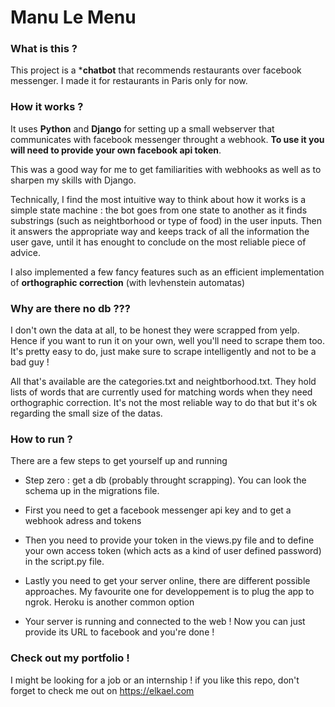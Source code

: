 # Manu Le Menu

### What is this ?

This project is a ***chatbot** that recommends restaurants over facebook messenger. I made it for restaurants in Paris only for now.

### How it works ?

It uses **Python** and **Django** for setting up a small webserver that communicates with facebook messenger throught a webhook. **To use it you will need to provide your own facebook api token**.

This was a good way for me to get familiarities with webhooks as well as to sharpen my skills with Django. 

Technically, I find the most intuitive way to think about how it works is a simple state machine : the bot goes from one state to another as it finds substrings (such as neightborhood or type of food) in the user inputs. Then it answers the appropriate way and keeps track of all the information the user gave, until it has enought to conclude on the most reliable piece of advice.

I also implemented a few fancy features such as an efficient implementation of **orthographic correction** (with levhenstein automatas)

### Why are there no db ???

I don't own the data at all, to be honest they were scrapped from yelp. Hence if you want to run it on your own, well you'll need to scrape them too. It's pretty easy to do, just make sure to scrape intelligently and not to be a bad guy !

All that's available are the categories.txt and neightborhood.txt. They hold lists of words that are currently used for matching words when they need orthographic correction. It's not the most reliable way to do that but it's ok regarding the small size of the datas.

### How to run ?

There are a few steps to get yourself up and running

* Step zero : get a db (probably throught scrapping). You can look the schema up in the migrations file.

* First you need to get a facebook messenger api key and to get a webhook adress and tokens
* Then you need to provide your token in the views.py file and to define your own access token (which acts as a kind of user defined password) in the script.py file.
* Lastly you need to get your server online, there are different possible approaches. My favourite one for developpement is to plug the app to ngrok. Heroku is another common option
* Your server is running and connected to the web ! Now you can just provide its URL to facebook and you're done !

### Check out my portfolio !

I might be looking for a job or an internship ! if you like this repo, don't forget to check me out on https://elkael.com 
